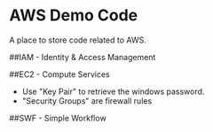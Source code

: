 # AWS Demo Code
A place to store code related to AWS.  

##IAM - Identity & Access Management

##EC2 - Compute Services
- Use "Key Pair" to retrieve the windows password.
- "Security Groups" are firewall rules

##SWF - Simple Workflow  
